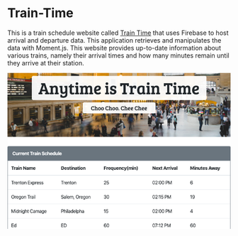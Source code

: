 # Train-Time

This is a train schedule website called [Train Time](https://tiurzm.github.io/Train-Time/) that uses Firebase to host arrival and departure data. This application retrieves and manipulates the data with Moment.js. This website provides up-to-date information about various trains, namely their arrival times and how many minutes remain until they arrive at their station.

![Home Page](./assets/images/tr.png)
